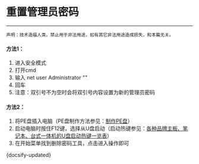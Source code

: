 # 重置管理员密码

---

```shengming
声明：技术造福人类，禁止用于非法用途，如有其它非法用途造成损失，和本篇无关。
```


#### 方法1：

1. 进入安全模式
2. 打开cmd
3. 输入 net user Administrator ""
4. 回车
5. 注意：双引号不为空时会将双引号内容设置为新的管理员密码

#### 方法2：
1. 将PE盘插入电脑（PE盘制作方法参见：[制作PE盘](https://blog.csdn.net/weixin_44549795/article/details/105150699)）
2. 启动电脑时按住F12键，选择从U盘启动（启动热键参见：[各种品牌主板、笔记本、台式一体机的U盘启动热键一览表](https://blog.csdn.net/weixin_44549795/article/details/105150846)）
3. 在开始菜单找到删除密码工具，点击进入操作即可



{docsify-updated}